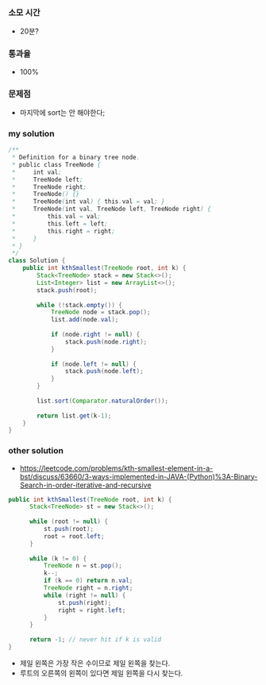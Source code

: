 ### 소모 시간
- 20분?

### 통과율
- 100%

### 문제점
- 마지막에 sort는 안 해야한다;

### my solution
```java
/**
 * Definition for a binary tree node.
 * public class TreeNode {
 *     int val;
 *     TreeNode left;
 *     TreeNode right;
 *     TreeNode() {}
 *     TreeNode(int val) { this.val = val; }
 *     TreeNode(int val, TreeNode left, TreeNode right) {
 *         this.val = val;
 *         this.left = left;
 *         this.right = right;
 *     }
 * }
 */
class Solution {
    public int kthSmallest(TreeNode root, int k) {
        Stack<TreeNode> stack = new Stack<>();
        List<Integer> list = new ArrayList<>();
        stack.push(root);
        
        while (!stack.empty()) {
            TreeNode node = stack.pop();
            list.add(node.val);
            
            if (node.right != null) {
                stack.push(node.right);
            }
            
            if (node.left != null) {
                stack.push(node.left);
            }
        }
        
        list.sort(Comparator.naturalOrder());
        
        return list.get(k-1);
    }
}
```

### other solution
- https://leetcode.com/problems/kth-smallest-element-in-a-bst/discuss/63660/3-ways-implemented-in-JAVA-(Python)%3A-Binary-Search-in-order-iterative-and-recursive
```java
public int kthSmallest(TreeNode root, int k) {
      Stack<TreeNode> st = new Stack<>();
      
      while (root != null) {
          st.push(root);
          root = root.left;
      }
          
      while (k != 0) {
          TreeNode n = st.pop();
          k--;
          if (k == 0) return n.val;
          TreeNode right = n.right;
          while (right != null) {
              st.push(right);
              right = right.left;
          }
      }
      
      return -1; // never hit if k is valid
}
```
- 제일 왼쪽은 가장 작은 수이므로 제일 왼쪽을 찾는다.
- 루트의 오른쪽의 왼쪽이 있다면 제일 왼쪽을 다시 찾는다.
